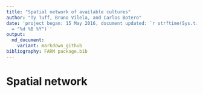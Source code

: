 ```yaml
---
title: "Spatial network of available cultures"
author: "Ty Tuff, Bruno Vilela, and Carlos Botero"
date: 'project began: 15 May 2016, document updated: `r strftime(Sys.time(), format
  = "%d %B %Y")`'
output:
  md_document: 
    variant: markdown_github
bibliography: FARM package.bib
---
```


# Spatial network